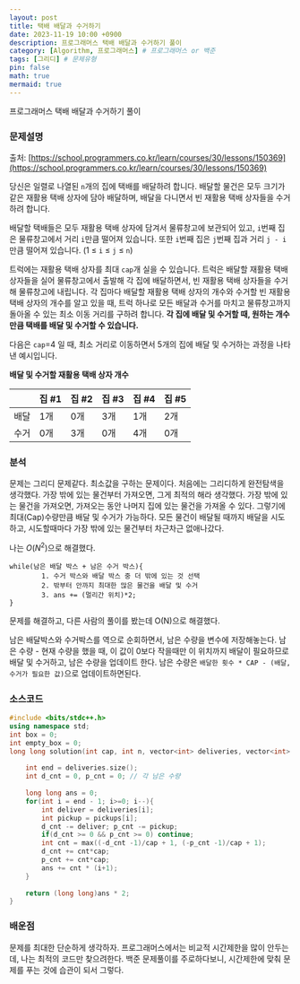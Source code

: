```yaml
---
layout: post
title: 택배 배달과 수거하기
date: 2023-11-19 10:00 +0900 
description: 프로그래머스 택배 배달과 수거하기 풀이
category: [Algorithm, 프로그래머스] # 프로그래머스 or 백준
tags: [그리디] # 문제유형
pin: false
math: true
mermaid: true
---
```

프로그래머스 택배 배달과 수거하기 풀이
<!--more-->


### 문제설명


출처: [https://school.programmers.co.kr/learn/courses/30/lessons/150369](https://school.programmers.co.kr/learn/courses/30/lessons/150369)


당신은 일렬로 나열된 `n`개의 집에 택배를 배달하려 합니다. 배달할 물건은 모두 크기가 같은 재활용 택배 상자에 담아 배달하며, 배달을 다니면서 빈 재활용 택배 상자들을 수거하려 합니다.


배달할 택배들은 모두 재활용 택배 상자에 담겨서 물류창고에 보관되어 있고, `i`번째 집은 물류창고에서 거리 `i`만큼 떨어져 있습니다. 또한 `i`번째 집은 `j`번째 집과 거리 `j - i`만큼 떨어져 있습니다. (1 ≤ `i` ≤ `j` ≤ `n`)


트럭에는 재활용 택배 상자를 최대 `cap`개 실을 수 있습니다. 트럭은 배달할 재활용 택배 상자들을 실어 물류창고에서 출발해 각 집에 배달하면서, 빈 재활용 택배 상자들을 수거해 물류창고에 내립니다. 각 집마다 배달할 재활용 택배 상자의 개수와 수거할 빈 재활용 택배 상자의 개수를 알고 있을 때, 트럭 하나로 모든 배달과 수거를 마치고 물류창고까지 돌아올 수 있는 최소 이동 거리를 구하려 합니다. **각 집에 배달 및 수거할 때, 원하는 개수만큼 택배를 배달 및 수거할 수 있습니다.**


다음은 `cap`=4 일 때, 최소 거리로 이동하면서 5개의 집에 배달 및 수거하는 과정을 나타낸 예시입니다.


**배달 및 수거할 재활용 택배 상자 개수**


|      | 집 #1 | 집 #2 | 집 #3 | 집 #4 | 집 #5 |
| ---- | ----- | ----- | ----- | ----- | ----- |
| 배달 | 1개   | 0개   | 3개   | 1개   | 2개   |
| 수거 | 0개   | 3개   | 0개   | 4개   | 0개   |


### 분석


문제는 그리디 문제같다. 최소값을 구하는 문제이다. 처음에는 그리디하게 완전탐색을 생각했다. 가장 밖에 있는 물건부터 가져오면, 그게 최적의 해라 생각했다.  가장 밖에 있는 물건을 가져오면, 가져오는 동안 나머지 집에 있는 물건을 가져올 수 있다. 그렇기에 최대(Cap)수량만큼 배달 및 수거가 가능하다. 모든 물건이 배달될 때까지 배달을 시도하고, 시도할때마다 가장 밖에 있는 물건부터 차근차근 없애나갔다. 


나는 $O(N^2)$으로 해결했다.


```text
while(남은 배달 박스 + 남은 수거 박스){
		1. 수거 박스와 배달 박스 중 더 밖에 있는 것 선택
		2. 밖부터 안까지 최대한 많은 물건을 배달 및 수거
		3. ans += (멀리간 위치)*2;
}
```


문제를 해결하고, 다른 사람의 풀이를 봤는데 O(N)으로 해결했다. 


남은 배달박스와 수거박스를 역으로 순회하면서, 남은 수량을 변수에 저장해놓는다. 남은 수량 - 현재 수량을 했을 때, 이 값이 0보다 작을때만 이 위치까지 배달이 필요하므로 배달 및 수거하고, 남은 수량을 업데이트 한다. 남은 수량은 `배달한 횟수 * CAP - (배달, 수거가 필요한 값)`으로 업데이트하면된다.


### 소스코드


```c++
#include <bits/stdc++.h>
using namespace std;
int box = 0;
int empty_box = 0;
long long solution(int cap, int n, vector<int> deliveries, vector<int> pickups) {
    
    int end = deliveries.size();
    int d_cnt = 0, p_cnt = 0; // 각 남은 수량
    
    long long ans = 0;
    for(int i = end - 1; i>=0; i--){
        int deliver = deliveries[i];
        int pickup = pickups[i];
        d_cnt -= deliver; p_cnt -= pickup;
        if(d_cnt >= 0 && p_cnt >= 0) continue;
        int cnt = max((-d_cnt -1)/cap + 1, (-p_cnt -1)/cap + 1);
        d_cnt += cnt*cap;
        p_cnt += cnt*cap;
        ans += cnt * (i+1);
    }
    
    return (long long)ans * 2;
}
```


### 배운점


문제를 최대한 단순하게 생각하자. 프로그래머스에서는 비교적 시간제한을 많이 안두는 데, 나는 최적의 코드만 찾으려한다. 백준 문제풀이를 주로하다보니, 시간제한에 맞춰 문제를 푸는 것에 습관이 되서 그렇다.

